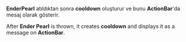 **EnderPearl** atıldıktan sonra **cooldown** oluşturur ve bunu **ActionBar**'da mesaj olarak gösterir.

After **Ender Pearl** is thrown, it creates **cooldown** and displays it as a message on **ActionBar**.